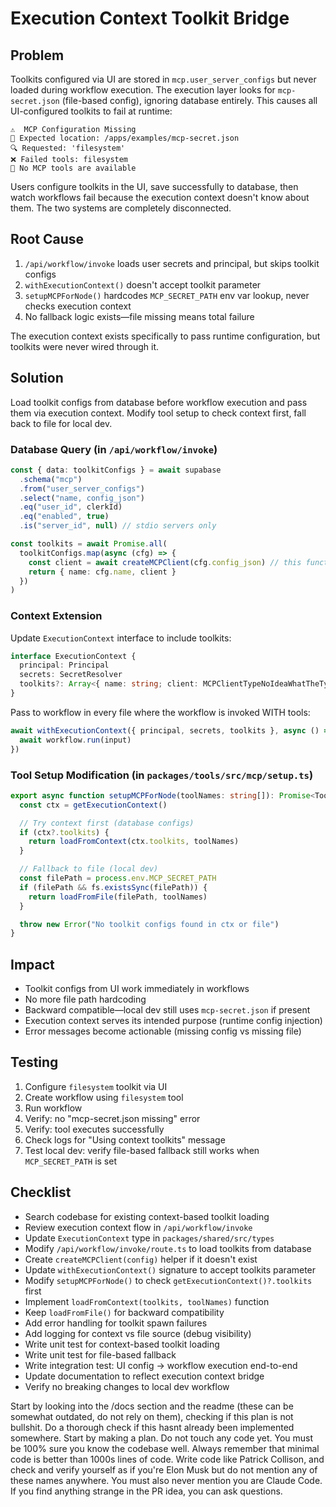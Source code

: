 # Execution Context Toolkit Bridge

## Problem

Toolkits configured via UI are stored in `mcp.user_server_configs` but never loaded during workflow execution. The execution layer looks for `mcp-secret.json` (file-based config), ignoring database entirely. This causes all UI-configured toolkits to fail at runtime:

```
⚠️  MCP Configuration Missing
📁 Expected location: /apps/examples/mcp-secret.json
🔍 Requested: 'filesystem'
❌ Failed tools: filesystem
🚫 No MCP tools are available
```

Users configure toolkits in the UI, save successfully to database, then watch workflows fail because the execution context doesn't know about them. The two systems are completely disconnected.

## Root Cause

1. `/api/workflow/invoke` loads user secrets and principal, but skips toolkit configs
2. `withExecutionContext()` doesn't accept toolkit parameter
3. `setupMCPForNode()` hardcodes `MCP_SECRET_PATH` env var lookup, never checks execution context
4. No fallback logic exists—file missing means total failure

The execution context exists specifically to pass runtime configuration, but toolkits were never wired through it.

## Solution

Load toolkit configs from database before workflow execution and pass them via execution context. Modify tool setup to check context first, fall back to file for local dev.

### Database Query (in `/api/workflow/invoke`)

```typescript
const { data: toolkitConfigs } = await supabase
  .schema("mcp")
  .from("user_server_configs")
  .select("name, config_json")
  .eq("user_id", clerkId)
  .eq("enabled", true)
  .is("server_id", null) // stdio servers only

const toolkits = await Promise.all(
  toolkitConfigs.map(async (cfg) => {
    const client = await createMCPClient(cfg.config_json) // this function already exists (experimental_....)
    return { name: cfg.name, client }
  })
)
```

### Context Extension

Update `ExecutionContext` interface to include toolkits:

```typescript
interface ExecutionContext {
  principal: Principal
  secrets: SecretResolver
  toolkits?: Array<{ name: string; client: MCPClientTypeNoIdeaWhatTheTypeIs }>
}
```

Pass to workflow in every file where the workflow is invoked WITH tools:

```typescript
await withExecutionContext({ principal, secrets, toolkits }, async () => {
  await workflow.run(input)
})
```

### Tool Setup Modification (in `packages/tools/src/mcp/setup.ts`)

```typescript
export async function setupMCPForNode(toolNames: string[]): Promise<Tool[]> {
  const ctx = getExecutionContext()

  // Try context first (database configs)
  if (ctx?.toolkits) {
    return loadFromContext(ctx.toolkits, toolNames)
  }

  // Fallback to file (local dev)
  const filePath = process.env.MCP_SECRET_PATH
  if (filePath && fs.existsSync(filePath)) {
    return loadFromFile(filePath, toolNames)
  }

  throw new Error("No toolkit configs found in ctx or file")
}
```

## Impact

- Toolkit configs from UI work immediately in workflows
- No more file path hardcoding
- Backward compatible—local dev still uses `mcp-secret.json` if present
- Execution context serves its intended purpose (runtime config injection)
- Error messages become actionable (missing config vs missing file)

## Testing

1. Configure `filesystem` toolkit via UI
2. Create workflow using `filesystem` tool
3. Run workflow
4. Verify: no "mcp-secret.json missing" error
5. Verify: tool executes successfully
6. Check logs for "Using context toolkits" message
7. Test local dev: verify file-based fallback still works when `MCP_SECRET_PATH` is set

## Checklist

- Search codebase for existing context-based toolkit loading
- Review execution context flow in `/api/workflow/invoke`
- Update `ExecutionContext` type in `packages/shared/src/types`
- Modify `/api/workflow/invoke/route.ts` to load toolkits from database
- Create `createMCPClient(config)` helper if it doesn't exist
- Update `withExecutionContext()` signature to accept toolkits parameter
- Modify `setupMCPForNode()` to check `getExecutionContext()?.toolkits` first
- Implement `loadFromContext(toolkits, toolNames)` function
- Keep `loadFromFile()` for backward compatibility
- Add error handling for toolkit spawn failures
- Add logging for context vs file source (debug visibility)
- Write unit test for context-based toolkit loading
- Write unit test for file-based fallback
- Write integration test: UI config → workflow execution end-to-end
- Update documentation to reflect execution context bridge
- Verify no breaking changes to local dev workflow

Start by looking into the /docs section and the readme (these can be somewhat outdated, do not rely on them), checking if this plan is not bullshit. Do a thorough check if this hasnt already been implemented somewhere. Start by making a plan. Do not touch any code yet. You must be 100% sure you know the codebase well. Always remember that minimal code is better than 1000s lines of code. Write code like Patrick Collison, and check and verify yourself as if you're Elon Musk but do not mention any of these names anywhere. You must also never mention you are Claude Code. If you find anything strange in the PR idea, you can ask questions.
